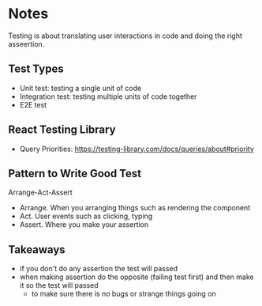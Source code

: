 # Notes

Testing is about translating user interactions in code and doing the right asseertion.

## Test Types

- Unit test: testing a single unit of code
- Integration test: testing multiple units of code together
- E2E test

## React Testing Library

- Query Priorities: https://testing-library.com/docs/queries/about#priority

## Pattern to Write Good Test

Arrange-Act-Assert

- Arrange. When you arranging things such as rendering the component
- Act. User events such as clicking, typing
- Assert. Where you make your assertion

## Takeaways

- if you don't do any assertion the test will passed
- when making assertion do the opposite (failing test first) and then make it so the test will passed
  - to make sure there is no bugs or strange things going on
